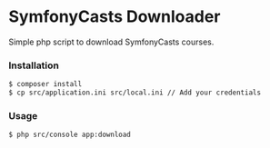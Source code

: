 # SymfonyCasts Downloader
Simple php script to download SymfonyCasts courses.

### Installation
```sh
$ composer install
$ cp src/application.ini src/local.ini // Add your credentials
```

### Usage
```sh
$ php src/console app:download
```
